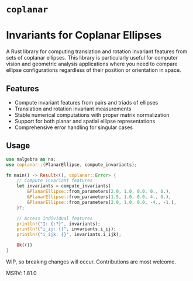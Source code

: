 # `coplanar`

# Invariants for Coplanar Ellipses

A Rust library for computing translation and rotation invariant features from sets of coplanar ellipses. This library is
particularly useful for computer vision and geometric analysis applications where you need to compare ellipse
configurations regardless of their position or orientation in space.

## Features

- Compute invariant features from pairs and triads of ellipses
- Translation and rotation invariant measurements
- Stable numerical computations with proper matrix normalization
- Support for both planar and spatial ellipse representations
- Comprehensive error handling for singular cases

## Usage

```rust
use nalgebra as na;
use coplanar::{PlanarEllipse, compute_invariants};

fn main() -> Result<(), coplanar::Error> {
	// Compute invariant features
	let invariants = compute_invariants(
		&PlanarEllipse::from_parameters(2.0, 1.0, 0.0, 0., 0.),
		&PlanarEllipse::from_parameters(1.5, 1.0, 0.0, 4., 0.),
		&PlanarEllipse::from_parameters(2.0, 1.0, 0.0, -4., -1.),
	)?;

	// Access individual features
	println!("I: {:?}", invariants);
	println!("i_ij: {}", invariants.i_ij);
	println!("i_ijk: {}", invariants.i_ijk);

	Ok(())
}
```

WIP, so breaking changes will occur. Contributions are most welcome.

MSRV: 1.81.0
